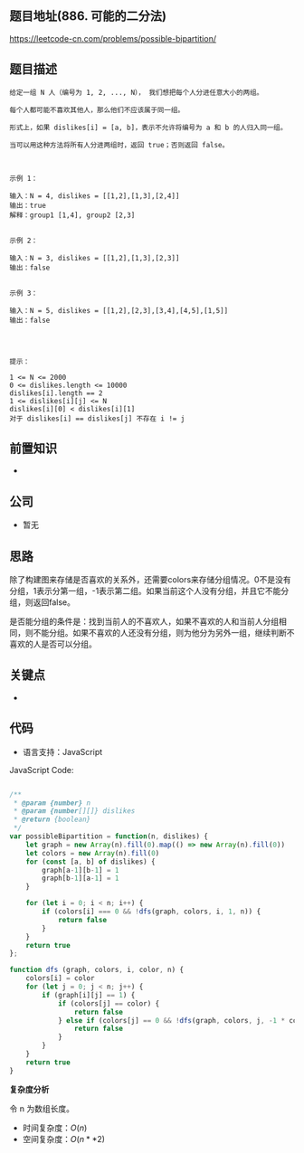 
## 题目地址(886. 可能的二分法)

https://leetcode-cn.com/problems/possible-bipartition/

## 题目描述

```
给定一组 N 人（编号为 1, 2, ..., N）， 我们想把每个人分进任意大小的两组。

每个人都可能不喜欢其他人，那么他们不应该属于同一组。

形式上，如果 dislikes[i] = [a, b]，表示不允许将编号为 a 和 b 的人归入同一组。

当可以用这种方法将所有人分进两组时，返回 true；否则返回 false。

 

示例 1：

输入：N = 4, dislikes = [[1,2],[1,3],[2,4]]
输出：true
解释：group1 [1,4], group2 [2,3]


示例 2：

输入：N = 3, dislikes = [[1,2],[1,3],[2,3]]
输出：false


示例 3：

输入：N = 5, dislikes = [[1,2],[2,3],[3,4],[4,5],[1,5]]
输出：false


 

提示：

1 <= N <= 2000
0 <= dislikes.length <= 10000
dislikes[i].length == 2
1 <= dislikes[i][j] <= N
dislikes[i][0] < dislikes[i][1]
对于 dislikes[i] == dislikes[j] 不存在 i != j
```

## 前置知识

- 

## 公司

- 暂无

## 思路

除了构建图来存储是否喜欢的关系外，还需要colors来存储分组情况。0不是没有分组，1表示分第一组，-1表示第二组。如果当前这个人没有分组，并且它不能分组，则返回false。

是否能分组的条件是：找到当前人的不喜欢人，如果不喜欢的人和当前人分组相同，则不能分组。如果不喜欢的人还没有分组，则为他分为另外一组，继续判断不喜欢的人是否可以分组。

## 关键点

-  

## 代码

- 语言支持：JavaScript

JavaScript Code:

```javascript

/**
 * @param {number} n
 * @param {number[][]} dislikes
 * @return {boolean}
 */
var possibleBipartition = function(n, dislikes) {
    let graph = new Array(n).fill(0).map(() => new Array(n).fill(0))
    let colors = new Array(n).fill(0)
    for (const [a, b] of dislikes) {
        graph[a-1][b-1] = 1
        graph[b-1][a-1] = 1
    }

    for (let i = 0; i < n; i++) {
        if (colors[i] === 0 && !dfs(graph, colors, i, 1, n)) {
            return false
        }
    }
    return true
};

function dfs (graph, colors, i, color, n) {
    colors[i] = color
    for (let j = 0; j < n; j++) {
        if (graph[i][j] == 1) {
            if (colors[j] == color) {
                return false
            } else if (colors[j] == 0 && !dfs(graph, colors, j, -1 * color, n)) {
                return false
            }
        }
    }
    return true
}

```


**复杂度分析**

令 n 为数组长度。

- 时间复杂度：$O(n)$
- 空间复杂度：$O(n**2)$



